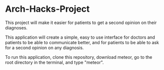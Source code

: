 # Arch-Hacks-Project
This project will make it easier for patients to get a second opinion on their diagnoses.

This application will create a simple, easy to use interface for doctors and patients to be able to communicate better, and
for patients to be able to ask for a second opinion on any diagnosis. 

To run this application, clone this repository, download meteor, go to the root directory in the terminal, and type "meteor".
